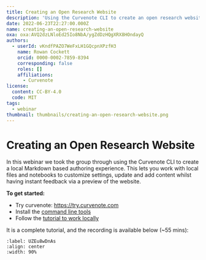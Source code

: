 ```yaml
---
title: Creating an Open Research Website
description: 'Using the Curvenote CLI to create an open research website with a local Markdown based authoring experience.'
date: 2022-06-23T22:27:00.000Z
name: creating-an-open-research-website
oxa: oxa:AVQ2dzLNloEd25Io8NbA/ygZdDzHQgXRX8HOndayQ
authors:
  - userId: vKndfPAZO7WeFxLH1GQcpnXPzfH3
    name: Rowan Cockett
    orcid: 0000-0002-7859-8394
    corresponding: false
    roles: []
    affiliations:
      - Curvenote
license:
  content: CC-BY-4.0
  code: MIT
tags:
  - webinar
thumbnail: thumbnails/creating-an-open-research-website.png
---
```


# Creating an Open Research Website

In this webinar we took the group through using the Curvenote CLI to create a local Markdown based authoring experience. This lets you work with local files and notebooks to customize settings, update and add content whilst having instant feedback via a preview of the website.

**To get started:**

- Try curvenote: <https://try.curvenote.com>
- Install the [command line tools](https://curvenote.com/docs/cli/installing)
- Follow the [tutorial to work locally](https://curvenote.com/docs/web/tutorial-deploy-local)

It is a complete tutorial, and the recording is available below (\~55 mins):

```{iframe} https://www.youtube-nocookie.com/embed/LviMD9zE3FM
:label: UZEu8wDnAs
:align: center
:width: 90%
```

